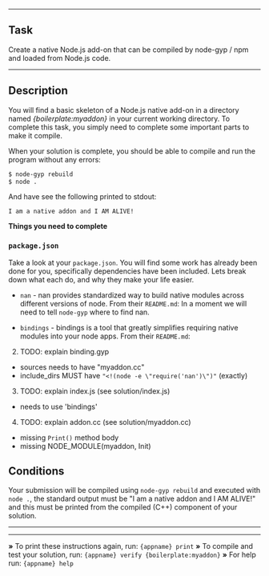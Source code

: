 ----------------------------------------------------------------------

## Task

Create a native Node.js add-on that can be compiled by node-gyp / npm and loaded from Node.js code.

----------------------------------------------------------------------

## Description

You will find a basic skeleton of a Node.js native add-on in a directory named
*{boilerplate:myaddon}* in your current working directory. To complete this task, you simply need to complete some important parts to make it compile.

When your solution is complete, you should be able to compile and run the program without any errors:

```sh
$ node-gyp rebuild
$ node .
```

And have see the following printed to stdout:

```
I am a native addon and I AM ALIVE!
```

**Things you need to complete**

### `package.json`

Take a look at your `package.json`. You will find some work has already been done for you, specifically dependencies have been included. Lets break down what each do, and why they make your life easier.


* `nan` - nan provides standardized way to build native modules across different versions of node. From their `README.md`:
    In a moment we will need to tell `node-gyp` where to find nan.


*  `bindings` - bindings is a tool that greatly simplifies requiring native modules into your node apps. From their `README.md`:


2. TODO: explain binding.gyp
  - sources needs to have "myaddon.cc"
  - include_dirs MUST have `"<!(node -e \"require('nan')\")"` (exactly)

3. TODO: explain index.js (see solution/index.js)
  - needs to use 'bindings'

4. TODO: explain addon.cc (see solution/myaddon.cc)
  - missing `Print()` method body
  - missing NODE_MODULE(myaddon, Init)


## Conditions

Your submission will be compiled using `node-gyp rebuild` and executed with `node .`, the standard output must be "I am a native addon and I AM ALIVE!" and this must be printed from the compiled (C++) component of your solution.

----------------------------------------------------------------------

----------------------------------------------------------------------

 __»__ To print these instructions again, run: `{appname} print`
 __»__ To compile and test your solution, run: `{appname} verify {boilerplate:myaddon}`
 __»__ For help run: `{appname} help`
